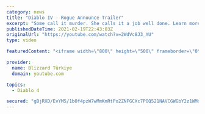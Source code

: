 ```yaml
---
category: news
title: "Diablo IV - Rogue Announce Trailer"
excerpt: "Some call it murder. She calls it a job well done. Learn more at Diablo4.com. The Rogue is the newest addition to the Diablo IV ..."
publishedDateTime: 2021-02-19T22:43:03Z
originalUrl: "https://youtube.com/watch?v=2WdVc8J3_YU"
type: video

featuredContent: "<iframe width=\"800\" height=\"500\" frameborder=\"0\" src=\"https://www.youtube.com/embed/2WdVc8J3_YU\" allow=\"accelerometer; autoplay; encrypted-media; gyroscope; picture-in-picture\" allowfullscreen></iframe>"

provider:
  name: Blizzard Türkiye
  domain: youtube.com

topics:
  - Diablo 4

secured: "gBjRXD/EvYM5/1bOf4pzW7wMmKmRtPo2ZNFGCXc7POQ521NAVCGWGbY2z1WMdw6xc8+NKZsS22kos0bnoLV1mePQqqP/0n4dWQiUvbdHgPVGsa5EDpPdAwVpcZ4i459c0MPA4BVzxxKt5KWa+WKzKw4IbS77F48JmMRIaZmyTFZuBpJ29CsGFObXOaGr++ixhzvOT7RMZW8HkkwZVtYubWFrvdgpJvDbpnC9S2X/syPAKSWru+wdCDj5lb+NISAd4TK072o8j/sSw7PknXWh+vtzrbWHYXzi4htFMb3Pmu4p9yFhAilet6JGI4OyHnZkwmxf0BWuNhuNMe3w6/dw0hTX6TWB79fyFUjltB42k2AV1HkYeswoz5hGEuBhS/IghL7fzXQAgL8AVetiI6JqBg==;lxH/HfcQQZGL8IKrTGqRAg=="
---
```


